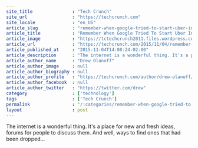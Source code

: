 ```yaml
---
site_title               : "Tech Crunch"
site_url                 : "https://techcrunch.com"
site_locale              : "en_US"
article_slug             : "remember-when-google-tried-to-start-uber-in-may-2005"
article_title            : "Remember When Google Tried To Start Uber In May 2005?"
article_image            : "https://tctechcrunch2011.files.wordpress.com/2015/11/screen-shot-2015-11-04-at-1-48-51-pm.png?w=764&h=400&crop=1"
article_url              : "https://techcrunch.com/2015/11/04/remember-when-google-tried-to-start-uber-in-may-2005/"
article_published_at     : "2015-11-04T14:08:24-02:00"
article_description      : "The internet is a wonderful thing. It's a place for new and fresh ideas, forums for people to discuss them. And well, ways to find ones that had been dropped..."
article_author_name      : "Drew Olanoff"
article_author_image     : null
article_author_biography : null
article_author_profile   : "https://techcrunch.com/author/drew-olanoff/"
article_author_facebook  : null
article_author_twitter   : "https://twitter.com/drew"
category                 : ['technology']
tags                     : ['Tech Crunch']
permalink                : "/:categories/remember-when-google-tried-to-start-uber-in-may-2005/"
layout                   : post
---
```


The internet is a wonderful thing. It's a place for new and fresh ideas, forums for people to discuss them. And well, ways to find ones that had been dropped...
